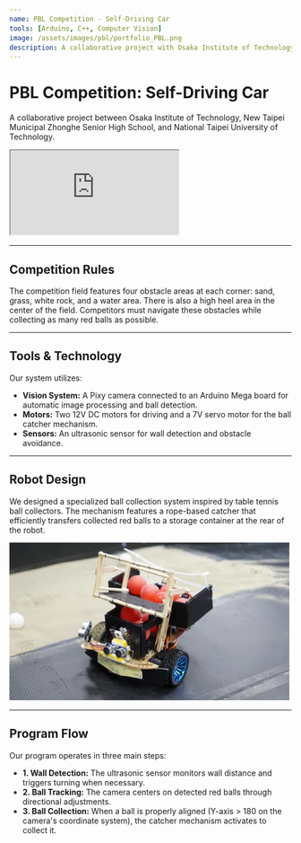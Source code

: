 ```yaml
---
name: PBL Competition - Self-Driving Car
tools: [Arduino, C++, Computer Vision]
image: /assets/images/pbl/portfolio_PBL.png
description: A collaborative project with Osaka Institute of Technology to design and build a self-driving car for an obstacle course competition.
---
```


# PBL Competition: Self-Driving Car

<p class="text-center">
A collaborative project between Osaka Institute of Technology, New Taipei Municipal Zhonghe Senior High School, and National Taipei University of Technology.
</p>

<div class="video my-4">
  <iframe src="https://www.youtube.com/embed/FNIiC8IVrEo?si=8LEZFYAaZcEKnRsM" allow="accelerometer; autoplay; clipboard-write; encrypted-media; gyroscope; picture-in-picture" allowfullscreen></iframe>
</div>

---

## Competition Rules

The competition field features four obstacle areas at each corner: sand, grass, white rock, and a water area. There is also a high heel area in the center of the field. Competitors must navigate these obstacles while collecting as many red balls as possible.

---

## Tools & Technology

Our system utilizes:
- **Vision System:** A Pixy camera connected to an Arduino Mega board for automatic image processing and ball detection.
- **Motors:** Two 12V DC motors for driving and a 7V servo motor for the ball catcher mechanism.
- **Sensors:** An ultrasonic sensor for wall detection and obstacle avoidance.

---

## Robot Design

We designed a specialized ball collection system inspired by table tennis ball collectors. The mechanism features a rope-based catcher that efficiently transfers collected red balls to a storage container at the rear of the robot.

<p class="text-center">
  <img src="/assets/images/pbl/portfolio_PBL.png" alt="PBL Robot Design" class="img-fluid rounded-lg shadow-lg" style="max-width: 500px;">
</p>

---

## Program Flow

Our program operates in three main steps:
- **1. Wall Detection:** The ultrasonic sensor monitors wall distance and triggers turning when necessary.
- **2. Ball Tracking:** The camera centers on detected red balls through directional adjustments.
- **3. Ball Collection:** When a ball is properly aligned (Y-axis > 180 on the camera's coordinate system), the catcher mechanism activates to collect it.